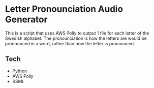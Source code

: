 # Letter Pronounciation Audio Generator

This is a script that uses AWS Polly to output 1 file for each letter of the Swedish alphabet. The pronounciation is how the letters are would be pronounced in a word, rather than how the letter is pronounced.

## Tech
* Python
* AWS Polly
* SSML
